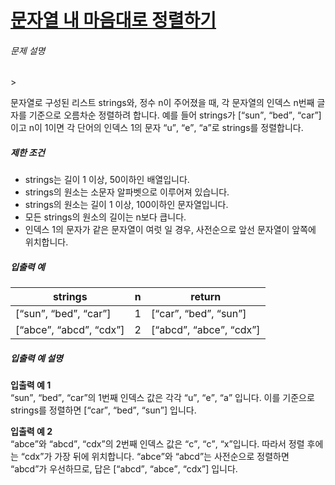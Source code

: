 <h1><a href="https://programmers.co.kr/learn/courses/30/lessons/12915">문자열 내 마음대로 정렬하기</a></h1>

<h6>문제 설명</h6>
><p>문자열로 구성된 리스트 strings와, 정수 n이 주어졌을 때, 각 문자열의 인덱스 n번째 글자를 기준으로 오름차순 정렬하려 합니다. 예를 들어 strings가 [<q>sun</q>, <q>bed</q>, <q>car</q>]이고 n이 1이면 각 단어의 인덱스 1의 문자 <q>u</q>, <q>e</q>, <q>a</q>로 strings를 정렬합니다.</p>

<h5>제한 조건</h5>

<ul>
<li>strings는 길이 1 이상, 50이하인 배열입니다.</li>
<li>strings의 원소는 소문자 알파벳으로 이루어져 있습니다.</li>
<li>strings의 원소는 길이 1 이상, 100이하인 문자열입니다.</li>
<li>모든 strings의 원소의 길이는 n보다 큽니다.</li>
<li>인덱스 1의 문자가 같은 문자열이 여럿 일 경우, 사전순으로 앞선 문자열이 앞쪽에 위치합니다.</li>
</ul>

<h5>입출력 예</h5>
<table class="table">
        <thead><tr>
<th>strings</th>
<th>n</th>
<th>return</th>
</tr>
</thead>
        <tbody><tr>
<td>[<q>sun</q>, <q>bed</q>, <q>car</q>]</td>
<td>1</td>
<td>[<q>car</q>, <q>bed</q>, <q>sun</q>]</td>
</tr>
<tr>
<td>[<q>abce</q>, <q>abcd</q>, <q>cdx</q>]</td>
<td>2</td>
<td>[<q>abcd</q>, <q>abce</q>, <q>cdx</q>]</td>
</tr>
</tbody>
      </table>
<h5>입출력 예 설명</h5>

<p><strong>입출력 예 1</strong><br>
<q>sun</q>, <q>bed</q>, <q>car</q>의 1번째 인덱스 값은 각각 <q>u</q>, <q>e</q>, <q>a</q> 입니다. 이를 기준으로 strings를 정렬하면 [<q>car</q>, <q>bed</q>, <q>sun</q>] 입니다.</p>

<p><strong>입출력 예 2</strong><br>
<q>abce</q>와 <q>abcd</q>, <q>cdx</q>의 2번째 인덱스 값은 <q>c</q>, <q>c</q>, <q>x</q>입니다. 따라서 정렬 후에는 <q>cdx</q>가 가장 뒤에 위치합니다. <q>abce</q>와 <q>abcd</q>는 사전순으로 정렬하면 <q>abcd</q>가 우선하므로, 답은 [<q>abcd</q>, <q>abce</q>, <q>cdx</q>] 입니다.</p>

